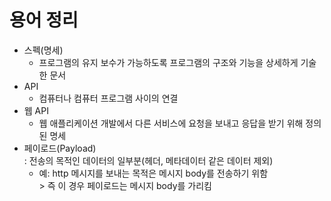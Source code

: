# 용어 정리
* 스펙(명세) 
  * 프로그램의 유지 보수가 가능하도록 프로그램의 구조와 기능을 상세하게 기술한 문서
* API
  * 컴퓨터나 컴퓨터 프로그램 사이의 연결
* 웹 API
  * 웹 애플리케이션 개발에서 다른 서비스에 요청을 보내고 응답을 받기 위해 정의된 명세
* 페이로드(Payload) <br>
: 전송의 목적인 데이터의 일부분(헤더, 메타데이터 같은 데이터 제외)
  * 예: http 메시지를 보내는 목적은 메시지 body를 전송하기 위함
    <br>> 즉 이 경우 페이로드는 메시지 body를 가리킴